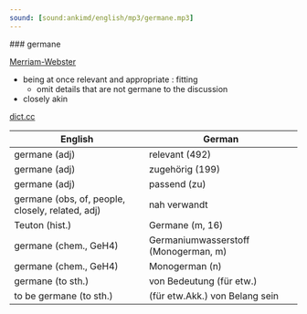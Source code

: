 ```yaml
---
sound: [sound:ankimd/english/mp3/germane.mp3]
---
```


\### germane

[Merriam-Webster](https://www.merriam-webster.com/dictionary/germane)

- being at once relevant and appropriate : fitting
    - omit details that are not germane to the discussion
- closely akin

[dict.cc](https://www.dict.cc/germane)

| English        | German       |
| -------------- | ------------ |
| germane (adj) | relevant (492) |
| germane (adj) | zugehörig (199) |
| germane (adj) | passend (zu) |
| germane (obs, of, people, closely, related, adj) | nah verwandt |
| Teuton (hist.) | Germane (m, 16) |
| germane (chem., GeH4) | Germaniumwasserstoff (Monogerman, m) |
| germane (chem., GeH4) | Monogerman (n) |
| germane (to sth.) | von Bedeutung (für etw.) |
| to be germane (to sth.) | (für etw.Akk.) von Belang sein |
